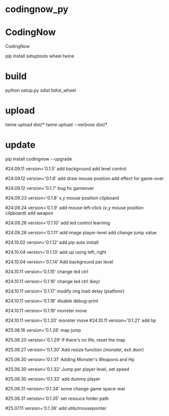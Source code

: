# codingnow_py
# CodingNow

CodingNow

pip install setuptools wheel twine

# build
python setup.py sdist bdist_wheel

# upload
twine upload dist/*
twine upload --verbose dist/*

# update
pip install codingnow --upgrade

#24.09.11 version='0.1.5'
add background
add level control

#24.09.12 version='0.1.6'
add draw mouse position
add effect for game-over

#24.09.12 version='0.1.7'
bug fix gameover

#24.09.23 version='0.1.8'
x,y mouse position clipboard

#24.09.24 version='0.1.9'
add mouse left-click (x,y mouse position clipboard)
add weapon

#24.09.26 version='0.1.10'
add led control learning

#24.09.26 version='0.1.11'
add image player-level
add change jump value


#24.10.02 version='0.1.12'
add pip auto install


#24.10.04 version='0.1.13'
add up using left, right

#24.10.04 version='0.1.14'
Add background per level

#24.10.11 version='0.1.15'
change led ctrl 

#24.10.11 version='0.1.16'
change led ctrl (key)

#24.10.11 version='0.1.17'
modify img load delay (platfomr)

#24.10.11 version='0.1.18'
disable debug-print

#24.10.11 version='0.1.19'
monster move

#24.10.11 version='0.1.20'
monster move
#24.10.11 version='0.1.21'
add hp

#25.06.16 version='0.1.28'
map jump

#25.06.20 version='0.1.29'
If there's no life, reset the map


#25.06.27 version='0.1.30'
Add resize function (monster, exit door)

#25.06.30 version='0.1.31'
Adding Monster's Weapons and Hp

#25.06.30 version='0.1.32'
Jump per player level, set speed 

#25.06.30 version='0.1.33'
add dummy player

#25.06.31 version='0.1.34'
some change game space-war

#25.06.31 version='0.1.35'
set resouce folder path

#25.07.11 version='0.1.36'
add utils/mousepointer
